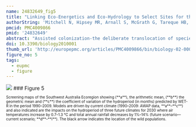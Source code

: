 ```yaml
---
name: 24832649_fig5
title: "Linking Eco-Energetics and Eco-Hydrology to Select Sites for the Assisted Colonization of Australia's Rarest Reptile."
authorString: 'Mitchell N, Hipsey MR, Arnall S, McGrath G, Tareque HB, Kuchling G, Vogwill R, Sivapalan M, Porter WP, Kearney MR.'
pmcid: PMC4009866
pmid: '24832649'
abstract: "Assisted colonization-the deliberate translocation of species from unsuitable to suitable regions-is a controversial management tool that aims to prevent the extinction of populations that are unable to migrate in response to climate change or to survive in situ. The identification of suitable translocation sites is therefore a pressing issue. Correlative species distribution models, which are based on occurrence data, are of limited use for site selection for species with historically restricted distributions. In contrast, mechanistic species distribution models hold considerable promise in selecting translocation sites. Here we integrate ecoenergetic and hydrological models to assess the longer-term suitability of the current habitat of one of the world's rarest chelonians, the Critically Endangered Western Swamp Tortoise (Psuedemydura umbrina). Our coupled model allows us to understand the interaction between thermal and hydric constraints on the foraging window of tortoises, based on hydrological projections of its current habitat. The process can then be repeated across a range of future climates to identify regions that would fall within the tortoise's thermodynamic niche. The predictions indicate that climate change will result in reduced hydroperiods for the tortoises. However, under some climate change scenarios, habitat suitability may remain stable or even improve due to increases in the heat budget. We discuss how our predictions can be integrated with energy budget models that can capture the consequences of these biophysical constraints on growth, reproduction and body condition."
doi: 10.3390/biology2010001
thumb_url: 'http://europepmc.org/articles/PMC4009866/bin/biology-02-00001-g005.gif'
figure_no: 5
tags:
  - eupmc
  - figure
---
```

<img src='http://europepmc.org/articles/PMC4009866/bin/biology-02-00001-g005.jpg' style='max-height: 300px'>
### Figure 5
<p style='font-size: 10px;'>Screening maps of the Southwest Australia Ecoregion showing (**a**), the arithmetic mean, (**b**) the geometric mean and (**c**) the coefficient of variation of the hydroperiod (in months) predicted by WET-R in the period 1990–2009. Models are driven by current climate (1990–2009: AWAP data, **a**–**c**) and also indicated are the impacts on the hydroperiod of three future climates for 2030 where air temperatures increase by 0.7–1.3 °C and total annual rainfall decreases by 1%–14% (future scenario—current scenario; **d**–**i**). The black arrow indicates the location of the wild populations.</p>